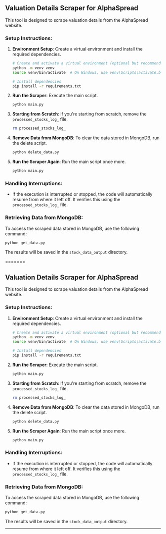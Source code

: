 
## Valuation Details Scraper for AlphaSpread

This tool is designed to scrape valuation details from the AlphaSpread website.

### Setup Instructions:

1. **Environment Setup**: Create a virtual environment and install the required dependencies.

    ```bash
    # Create and activate a virtual environment (optional but recommended)
    python -m venv venv
    source venv/bin/activate  # On Windows, use venv\Scripts\activate.bat

    # Install dependencies
    pip install -r requirements.txt
    ```

2. **Run the Scraper**: Execute the main script.

    ```bash
    python main.py
    ```

3. **Starting from Scratch**: If you're starting from scratch, remove the `processed_stocks_log_` file.

    ```bash
    rm processed_stocks_log_
    ```

4. **Remove Data from MongoDB**: To clear the data stored in MongoDB, run the delete script.

    ```bash
    python delete_data.py
    ```

5. **Run the Scraper Again**: Run the main script once more.

    ```bash
    python main.py
    ```

### Handling Interruptions:

- If the execution is interrupted or stopped, the code will automatically resume from where it left off. It verifies this using the `processed_stocks_log_` file.

### Retrieving Data from MongoDB:

To access the scraped data stored in MongoDB, use the following command:

```bash
python get_data.py
```

The results will be saved in the `stock_data_output` directory.

=======
## Valuation Details Scraper for AlphaSpread

This tool is designed to scrape valuation details from the AlphaSpread website.

### Setup Instructions:

1. **Environment Setup**: Create a virtual environment and install the required dependencies.

    ```bash
    # Create and activate a virtual environment (optional but recommended)
    python -m venv venv
    source venv/bin/activate  # On Windows, use venv\Scripts\activate.bat

    # Install dependencies
    pip install -r requirements.txt
    ```

2. **Run the Scraper**: Execute the main script.

    ```bash
    python main.py
    ```

3. **Starting from Scratch**: If you're starting from scratch, remove the `processed_stocks_log_` file.

    ```bash
    rm processed_stocks_log_
    ```

4. **Remove Data from MongoDB**: To clear the data stored in MongoDB, run the delete script.

    ```bash
    python delete_data.py
    ```

5. **Run the Scraper Again**: Run the main script once more.

    ```bash
    python main.py
    ```

### Handling Interruptions:

- If the execution is interrupted or stopped, the code will automatically resume from where it left off. It verifies this using the `processed_stocks_log_` file.

### Retrieving Data from MongoDB:

To access the scraped data stored in MongoDB, use the following command:

```bash
python get_data.py
```

The results will be saved in the `stock_data_output` directory.

--- 